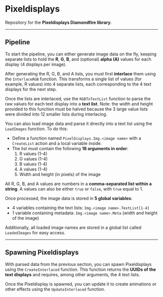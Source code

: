 # Pixeldisplays
Repository for the **Pixeldisplays Diamondfire library**.

---

## Pipeline
To start the pipeline, you can either generate image data on the fly, keeping separate lists to hold the **R**, **G**, **B**, and (optional) **alpha (A)** values for each display (4 displays per image).  

After generating the R, G, B, and A lists, you must first **interlace** them using the `InterlaceRGB` function. This transforms a single list of values (for example, R values) into 4 separate lists, each corresponding to the 4 text displays for the next step.  

Once the lists are interlaced, use the `RGBToTextList` function to parse the raw values for each text display into a **text list**. Note: the width and height provided to this function must be halved because the 3 large value lists were divided into 12 smaller lists during interlacing.

You can also load image data and parse it directly into a text list using the `LoadImages` function. To do this:  

- Define a function named `PixelDisplays.Img.<image name>` with a `CreateList` action and a local variable inside.  
- The list must contain the following **18 arguments in order**:  
  1. R values (1-4)  
  2. G values (1-4)  
  3. B values (1-4)  
  4. A values (1-4)  
  5. Width and height (in pixels) of the image  

All R, G, B, and A values are numbers in a **comma-separated list within a string**. A values can also be either `true` or `false`, with `true` equal to 1.  

Once processed, the image data is stored in **5 global variables**:  
- 4 variables containing the text lists: `Img.<image name>.TextList[1-4]`  
- 1 variable containing metadata: `Img.<image name>.Meta` (width and height of the image)  

Additionally, all loaded image names are stored in a global list called `LoadedImages` for easy access.

---

## Spawning Pixeldisplays
With parsed data from the previous section, you can spawn Pixeldisplays using the `CreateInterlaced` function. This function returns the **UUIDs of the text displays** and requires, among other arguments, the 4 text lists.  

Once the Pixeldisplay is spawned, you can update it to create animations or other effects using the `UpdateInterlaced` function.

